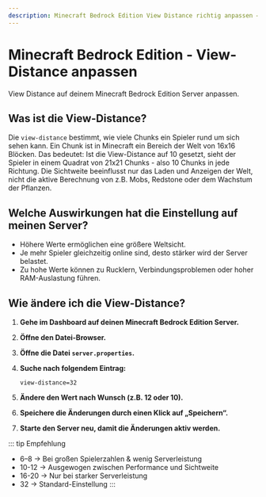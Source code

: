 ```yaml
---
description: Minecraft Bedrock Edition View Distance richtig anpassen – Anleitung für deinen Minecraft Server zur Optimierung der Performance und Sichtweite.
---
```


# Minecraft Bedrock Edition - View-Distance anpassen

View Distance auf deinem Minecraft Bedrock Edition Server anpassen.

## Was ist die View-Distance?

Die ```view-distance``` bestimmt, wie viele Chunks ein Spieler rund um sich sehen kann. Ein Chunk ist in Minecraft ein Bereich der Welt von 16x16 Blöcken. Das bedeutet: Ist die View-Distance auf 10 gesetzt, sieht der Spieler in einem Quadrat von 21x21 Chunks - also 10 Chunks in jede Richtung. Die Sichtweite beeinflusst nur das Laden und Anzeigen der Welt, nicht die aktive Berechnung von z.B. Mobs, Redstone oder dem Wachstum der Pflanzen.

## Welche Auswirkungen hat die Einstellung auf meinen Server?

- Höhere Werte ermöglichen eine größere Weltsicht.<br>
- Je mehr Spieler gleichzeitig online sind, desto stärker wird der Server belastet.<br>
- Zu hohe Werte können zu Rucklern, Verbindungsproblemen oder hoher RAM-Auslastung führen.

## Wie ändere ich die View-Distance?

1. <strong>Gehe im Dashboard auf deinen Minecraft Bedrock Edition Server.</strong>

2. <strong>Öffne den Datei-Browser.</strong>

3. <strong>Öffne die Datei ```server.properties```.</strong>

4. <strong>Suche nach folgendem Eintrag:</strong>

    ```
    view-distance=32
    ```

5. <strong>Ändere den Wert nach Wunsch (z.B. 12 oder 10).</strong>

6. <strong>Speichere die Änderungen durch einen Klick auf „Speichern“.</strong>

7. <strong>Starte den Server neu, damit die Änderungen aktiv werden.</strong>

::: tip Empfehlung

- 6–8 → Bei großen Spielerzahlen & wenig Serverleistung<br>
- 10-12 → Ausgewogen zwischen Performance und Sichtweite<br>
- 16-20 → Nur bei starker Serverleistung<br>
- 32 → Standard-Einstellung
:::
